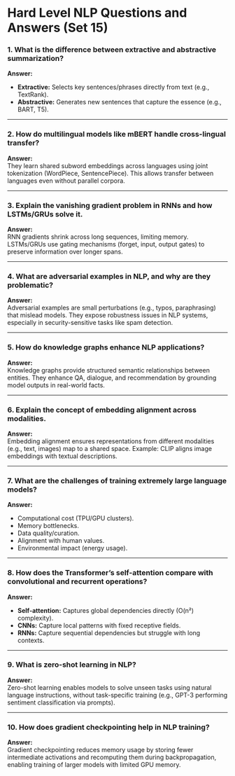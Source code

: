 # Hard Level NLP Questions and Answers (Set 15)

### 1. What is the difference between extractive and abstractive summarization?
**Answer:**  
- **Extractive:** Selects key sentences/phrases directly from text (e.g., TextRank).  
- **Abstractive:** Generates new sentences that capture the essence (e.g., BART, T5).  

---

### 2. How do multilingual models like mBERT handle cross-lingual transfer?
**Answer:**  
They learn shared subword embeddings across languages using joint tokenization (WordPiece, SentencePiece). This allows transfer between languages even without parallel corpora.  

---

### 3. Explain the vanishing gradient problem in RNNs and how LSTMs/GRUs solve it.
**Answer:**  
RNN gradients shrink across long sequences, limiting memory. LSTMs/GRUs use gating mechanisms (forget, input, output gates) to preserve information over longer spans.  

---

### 4. What are adversarial examples in NLP, and why are they problematic?
**Answer:**  
Adversarial examples are small perturbations (e.g., typos, paraphrasing) that mislead models. They expose robustness issues in NLP systems, especially in security-sensitive tasks like spam detection.  

---

### 5. How do knowledge graphs enhance NLP applications?
**Answer:**  
Knowledge graphs provide structured semantic relationships between entities. They enhance QA, dialogue, and recommendation by grounding model outputs in real-world facts.  

---

### 6. Explain the concept of embedding alignment across modalities.
**Answer:**  
Embedding alignment ensures representations from different modalities (e.g., text, images) map to a shared space. Example: CLIP aligns image embeddings with textual descriptions.  

---

### 7. What are the challenges of training extremely large language models?
**Answer:**  
- Computational cost (TPU/GPU clusters).  
- Memory bottlenecks.  
- Data quality/curation.  
- Alignment with human values.  
- Environmental impact (energy usage).  

---

### 8. How does the Transformer’s self-attention compare with convolutional and recurrent operations?
**Answer:**  
- **Self-attention:** Captures global dependencies directly (O(n²) complexity).  
- **CNNs:** Capture local patterns with fixed receptive fields.  
- **RNNs:** Capture sequential dependencies but struggle with long contexts.  

---

### 9. What is zero-shot learning in NLP?
**Answer:**  
Zero-shot learning enables models to solve unseen tasks using natural language instructions, without task-specific training (e.g., GPT-3 performing sentiment classification via prompts).  

---

### 10. How does gradient checkpointing help in NLP training?
**Answer:**  
Gradient checkpointing reduces memory usage by storing fewer intermediate activations and recomputing them during backpropagation, enabling training of larger models with limited GPU memory.
